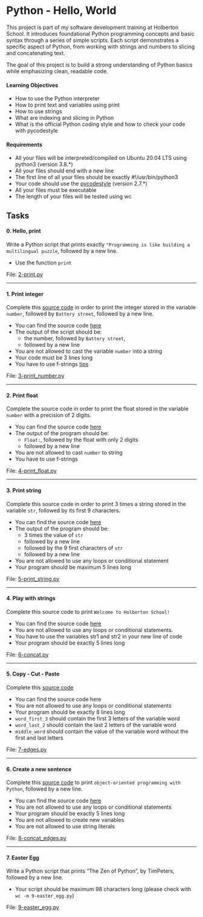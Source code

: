 # Python - Hello, World

This project is part of my software development training at Holberton School. It introduces foundational Python programming concepts and basic syntax through a series of simple scripts. Each script demonstrates a specific aspect of Python, from working with strings and numbers to slicing and concatenating text.

The goal of this project is to build a strong understanding of Python basics while emphasizing clean, readable code.

#### Learning Objectives

- How to use the Python interpreter
- How to print text and variables using print
- How to use strings
- What are indexing and slicing in Python
- What is the official Python coding style and how to check your code with pycodestyle

#### Requirements

- All your files will be interpreted/compiled on Ubuntu 20.04 LTS using python3 (version 3.8.\*)
- All your files should end with a new line
- The first line of all your files should be exactly #!/usr/bin/python3
- Your code should use the [pycodestyle](https://pypi.org/project/pycodestyle/) (version 2.7.\*)
- All your files must be executable
- The length of your files will be tested using wc

## Tasks

#### 0. Hello, print

Write a Python script that prints exactly `"Programming is like building a multilingual puzzle`, followed by a new line.

- Use the function `print`

File: [2-print.py](https://github.com/pablonudel/holbertonschool-higher_level_programming/blob/main/python-hello_world/2-print.py)

---

#### 1. Print integer

Complete this [source code](https://github.com/hs-hq/0x00.py/blob/master/3-print_number.py) in order to print the integer stored in the variable `number`, followed by `Battery street`, followed by a new line.

- You can find the source code [here](https://github.com/hs-hq/0x00.py/blob/master/3-print_number.py)
- The output of the script should be:
  - the number, followed by `Battery street`,
  - followed by a new line
- You are not allowed to cast the variable `number` into a string
- Your code must be 3 lines long
- You have to use f-strings [tips](https://realpython.com/python-f-strings/)

File: [3-print_number.py](https://github.com/pablonudel/holbertonschool-higher_level_programming/blob/main/python-hello_world/3-print_number.py)

---

#### 2. Print float

Complete the source code in order to print the float stored in the variable `number` with a precision of 2 digits.

- You can find the source code [here](https://github.com/hs-hq/0x00.py/blob/master/4-print_float.py)
- The output of the program should be:
  - `Float:`, followed by the float with only 2 digits
  - followed by a new line
- You are not allowed to cast `number` to string
- You have to use f-strings

File: [4-print_float.py](https://github.com/pablonudel/holbertonschool-higher_level_programming/blob/main/python-hello_world/4-print_float.py)

---

#### 3. Print string

Complete this source code in order to print 3 times a string stored in the variable `str`, followed by its first 9 characters.

- You can find the source code [here](https://github.com/hs-hq/0x00.py/blob/master/5-print_string.py)
- The output of the program should be:
  - 3 times the value of `str`
  - followed by a new line
  - followed by the 9 first characters of `str`
  - followed by a new line
- You are not allowed to use any loops or conditional statement
- Your program should be maximum 5 lines long

File: [5-print_string.py](https://github.com/pablonudel/holbertonschool-higher_level_programming/blob/main/python-hello_world/5-print_string.py)

---

#### 4. Play with strings

Complete this source code to print `Welcome to Holberton School!`

- You can find the source code [here](https://github.com/hs-hq/0x00.py/blob/master/6-concat.py)
- You are not allowed to use any loops or conditional statements.
- You have to use the variables str1 and str2 in your new line of code
- Your program should be exactly 5 lines long

File: [6-concat.py](https://github.com/pablonudel/holbertonschool-higher_level_programming/blob/main/python-hello_world/6-concat.py)

---

#### 5. Copy - Cut - Paste

Complete this [source code](https://github.com/hs-hq/0x00.py/blob/master/7-edges.py)

- You can find the source code here
- You are not allowed to use any loops or conditional statements
- Your program should be exactly 8 lines long
- `word_first_3` should contain the first 3 letters of the variable word
- `word_last_2` should contain the last 2 letters of the variable word
- `middle_word` should contain the value of the variable word without the first and last letters

File: [7-edges.py](https://github.com/pablonudel/holbertonschool-higher_level_programming/blob/main/python-hello_world/7-edges.py)

---

#### 6. Create a new sentence

Complete this [source code](https://github.com/hs-hq/0x00.py/blob/master/8-concat_edges.py) to print `object-oriented programming with Python`, followed by a new line.

- You can find the source code [here](https://github.com/hs-hq/0x00.py/blob/master/8-concat_edges.py)
- You are not allowed to use any loops or conditional statements
- Your program should be exactly 5 lines long
- You are not allowed to create new variables
- You are not allowed to use string literals

File: [8-concat_edges.py](https://github.com/pablonudel/holbertonschool-higher_level_programming/blob/main/python-hello_world/8-concat_edges.py)

---

#### 7. Easter Egg

Write a Python script that prints “The Zen of Python”, by TimPeters, followed by a new line.

- Your script should be maximum 98 characters long (please check with `wc -m 9-easter_egg.py`)

File: [9-easter_egg.py](https://github.com/pablonudel/holbertonschool-higher_level_programming/blob/main/python-hello_world/9-easter_egg.py)
